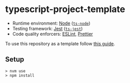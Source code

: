 # typescript-project-template

- Runtime environment: [Node](https://nodejs.org/en/) ([`ts-node`](https://www.npmjs.com/package/ts-node))
- Testing framework: [Jest](https://jestjs.io/) ([`ts-jest`](https://www.npmjs.com/package/ts-jest))
- Code quality enforcers: [ESLint](https://eslint.org/), [Prettier](https://prettier.io/)

To use this repository as a template follow [this guide](https://docs.github.com/en/github/creating-cloning-and-archiving-repositories/creating-a-repository-on-github/creating-a-repository-from-a-template).

## Setup

```shell
> nvm use
> npm install
```
